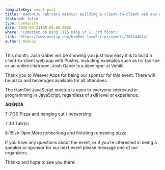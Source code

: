 ```yaml
---
templateKey: event-post
title: 'HamontJS February meetup: Building a client-to-client web app with Pusher!'
featured: false
type: Community
date: 2020-02-21T00:00:00.000Z
where: 'Comotion on King (115 King St E, 3rd floor)'
link: 'https://www.meetup.com/HamOnt-JavaScript/events/268244614/'
author: Rodney
---
```

This month, Josh Gaber will be showing you just how easy it is to build a client-to-client web app with Pusher, including examples such as tic-tac-toe or an online chatroom. Josh Gaber is a developer at Vehikl.

Thank you to Weever Apps for being our sponsor for this event. There will be pizza and beverages available for all attendees.

The HamOnt JavaScript meetup is open to everyone interested in programming in JavaScript, regardless of skill level or experience.

**AGENDA**

7-7:30 Pizza and hanging out / networking

7:30 Talk(s)

8:15ish-9pm More networking and finishing remaining pizza

If you have any questions about the event, or if you're interested in being a speaker or sponsor for our next event please message one of our organizers.

Thanks and hope to see you there!
